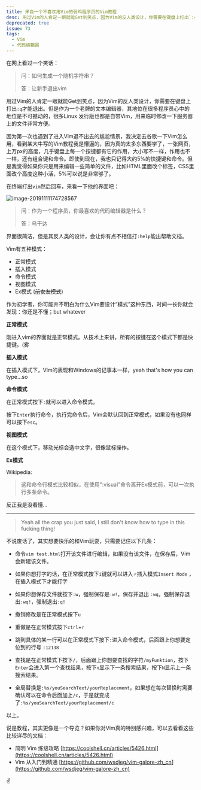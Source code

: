 ```yaml
---
title: 来自一个不喜欢用Vim的弱鸡程序员的Vim教程
desc: 用过Vim的人肯定一眼就能Get到笑点，因为Vim的反人类设计，你需要在键盘上打出`:q`才能退出。但是作为一个老牌的文本编辑器，其地位在很多程序员心中的地位是不可撼动的，很多Linux 发行版也都是自带Vim，用来临时修改一下服务器上的文件非常方便。
deprecated: true
issue: 73
tags: 
  - Vim
  - 代码编辑器
---
```


在网上看过一个笑话：

>  问：如何生成一个随机字符串？
>
>  答：让新手退出vim

用过Vim的人肯定一眼就能Get到笑点，因为Vim的反人类设计，你需要在键盘上打出`:q`才能退出。但是作为一个老牌的文本编辑器，其地位在很多程序员心中的地位是不可撼动的，很多Linux 发行版也都是自带Vim，用来临时修改一下服务器上的文件非常方便。

因为第一次也遇到了进入Vim退不出去的尴尬情景，我决定去谷歌一下Vim怎么用，看到某大牛写的Vim教程我是懵逼的，因为真的太多东西要学了，一张网页，上万px的高度，几乎键盘上每一个按键都有它的作用，大小写不一样，作用也不一样，还有组合键和命令。即使到现在，我也只记得大约5%的快捷键和命令。但是我觉得如果你只是用来编辑一些简单的文件，比如HTML里面改个标签，CSS里面改个高度这种小活，5%可以说是非常够了。

在终端打出`vim`然后回车，来看一下他的界面吧：

![image-20191111174728567](https://blog-r2.jw1.dev/p_assets/201911/vim.png)

> 问：作为一个程序员，你最喜欢的代码编辑器是什么？
>
> 答：乌干达



界面很简洁，但是其反人类的设计，会让你有点不相信打`:help`能出帮助文档。

Vim有五种模式：

- 正常模式
- 插入模式
- 命令模式
- 视图模式
- Ex模式 (~~前女友模式~~)

作为初学者，你可能并不明白为什么Vim要设计“模式”这种东西，时间一长你就会发现：你还是不懂；but whatever

**正常模式**

刚进入vim的界面就是正常模式。从技术上来讲，所有的按键在这个模式下都是快捷键。(雾

**插入模式**

在插入模式下，Vim的表现和Windows的记事本一样，yeah that's how you can type...so

**命令模式**

在正常模式按下`:`就可以进入命令模式。

按下`Enter`执行命令，执行完命令后，Vim会默认回到正常模式，如果没有也同样可以按下`esc`。

**视图模式**

在这个模式下，移动光标会选中文字，很像鼠标操作。

**Ex模式**

Wikipedia:

>  这和命令行模式比较相似，在使用":visual"命令离开Ex模式前，可以一次执行多条命令。  

反正我是没看懂...

<hr>

> Yeah all the crap you just said, I still don't know how to type in this fucking thing!

不说废话了，其实想要快乐的和Vim玩耍，只需要记住以下几条：

- 命令`vim test.html`打开该文件进行编辑，如果没有该文件，在保存后，Vim会新建该文件。

- 如果你想打字的话，在正常模式按下`i`键就可以进入♂插入模式`Insert Mode` ，在插入模式下才能打字
- 如果你想保存文件就按下`:w`，强制保存是`:w!`，保存并退出 `:wq`，强制保存退出`:wq!`，强制退出`:q!`
- 撤销修改是在正常模式按下`u`
- 重做是在正常模式按下`ctrl`+`r`
- 跳到具体的某一行可以在正常模式下按下`:`进入命令模式，后面跟上你想要定位到的行号 `:12138`
- 查找是在正常模式下按下`/`，后面跟上你想要查找的字符`/myFunktion`，按下`Enter`会进入第一个查找结果，按下`n`显示下一条搜索结果，按下`N`显示上一条搜索结果。
- 全局替换是`:%s/youSearchText/yourReplacement`，如果想在每次替换时需要确认可以在命令后面加上`/c`，于是就变成了`:%s/youSearchText/yourReplacement/c`



以上。

说是教程，其实更像是一个导览？如果你对Vim真的特别感兴趣，可以去看看这些比较详尽的文档：

- 简明 Vim 练级攻略 [https://coolshell.cn/articles/5426.html](https://coolshell.cn/articles/5426.html)
- Vim 从入门到精通 [https://github.com/wsdjeg/vim-galore-zh_cn](https://github.com/wsdjeg/vim-galore-zh_cn)

✌